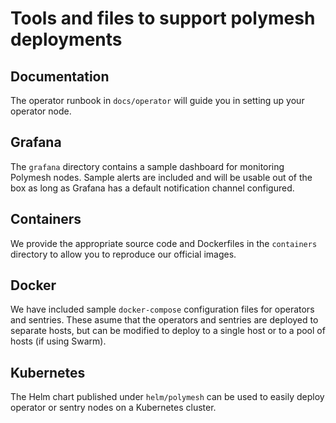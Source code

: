 # Tools and files to support polymesh deployments

## Documentation

The operator runbook in `docs/operator` will guide you in setting up your operator node.

## Grafana

The `grafana` directory contains a sample dashboard for monitoring Polymesh nodes. Sample alerts
are included and will be usable out of the box as long as Grafana has a default notification
channel configured.

## Containers

We provide the appropriate source code and Dockerfiles in the `containers` directory to allow you to
reproduce our official images.

## Docker

We have included sample `docker-compose` configuration files for operators and sentries.  These
asume that the operators and sentries are deployed to separate hosts, but can be modified to deploy
to a single host or to a pool of hosts (if using Swarm).

## Kubernetes

The Helm chart published under `helm/polymesh` can be used to easily deploy operator or sentry nodes on a
Kubernetes cluster.

